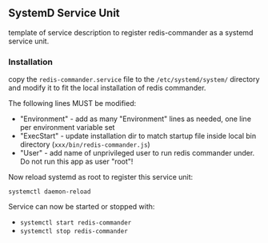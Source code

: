 ## SystemD Service Unit

template of service description to register redis-commander
as a systemd service unit.

### Installation

copy the `redis-commander.service` file to the `/etc/systemd/system/` directory
and modify it to fit the local installation of redis commander.

The following lines MUST be modified:

* "Environment" - add as many "Environment" lines as needed, one line per environment variable set
* "ExecStart" - update installation dir to match startup file inside local bin directory (`xxx/bin/redis-commander.js`)
* "User" - add name of unprivileged user to run redis commander under. Do not run this app as user "root"!

Now reload systemd as root to register this service unit:

`systemctl daemon-reload`

Service can now be started or stopped with:
* `systemctl start redis-commander`
* `systemctl stop redis-commander`

